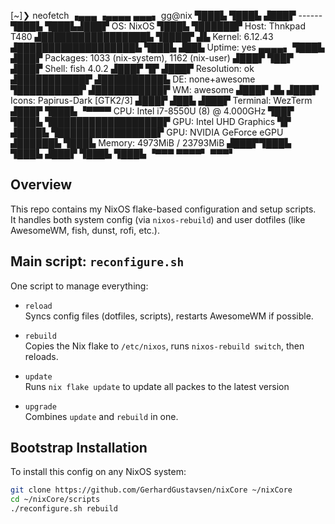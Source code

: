 [~]❯ neofetch
          ▗▄▄▄       ▗▄▄▄▄    ▄▄▄▖            gg@nix
          ▜███▙       ▜███▙  ▟███▛            ------
           ▜███▙       ▜███▙▟███▛             OS: NixOS
            ▜███▙       ▜██████▛              Host: Thnkpad T480
     ▟█████████████████▙ ▜████▛     ▟▙        Kernel: 6.12.43
    ▟███████████████████▙ ▜███▙    ▟██▙       Uptime: yes
           ▄▄▄▄▖           ▜███▙  ▟███▛       Packages: 1033 (nix-system), 1162 (nix-user)
          ▟███▛             ▜██▛ ▟███▛        Shell: fish 4.0.2
         ▟███▛               ▜▛ ▟███▛         Resolution: ok
▟███████████▛                  ▟██████████▙   DE: none+awesome
▜██████████▛                  ▟███████████▛   WM: awesome
      ▟███▛ ▟▙               ▟███▛            Icons: Papirus-Dark [GTK2/3]
     ▟███▛ ▟██▙             ▟███▛             Terminal: WezTerm
    ▟███▛  ▜███▙           ▝▀▀▀▀              CPU: Intel i7-8550U (8) @ 4.000GHz
    ▜██▛    ▜███▙ ▜██████████████████▛        GPU: Intel UHD Graphics
     ▜▛     ▟████▙ ▜████████████████▛         GPU: NVIDIA GeForce eGPU
           ▟██████▙       ▜███▙               Memory: 4973MiB / 23793MiB
          ▟███▛▜███▙       ▜███▙
         ▟███▛  ▜███▙       ▜███▙
         ▝▀▀▀    ▀▀▀▀▘       ▀▀▀▘

## Overview

This repo contains my NixOS flake-based configuration and setup scripts.  
It handles both system config (via `nixos-rebuild`) and user dotfiles (like AwesomeWM, fish, dunst, rofi, etc.).

## Main script: `reconfigure.sh`

One script to manage everything:

- `reload`  
  Syncs config files (dotfiles, scripts), restarts AwesomeWM if possible.

- `rebuild`  
  Copies the Nix flake to `/etc/nixos`, runs `nixos-rebuild switch`, then reloads.

- `update`  
  Runs `nix flake update` to update all packes to the latest version

- `upgrade`  
  Combines `update` and `rebuild` in one.

## Bootstrap Installation

To install this config on any NixOS system:

```bash
git clone https://github.com/GerhardGustavsen/nixCore ~/nixCore
cd ~/nixCore/scripts
./reconfigure.sh rebuild
```
